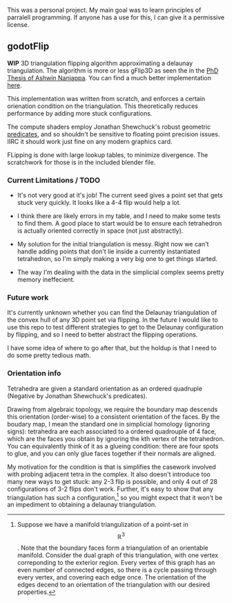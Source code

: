 This was a personal project. My main goal was to learn principles of parralell programming. If anyone has a use for this, I can give it a permissive license.

## godotFlip

**WIP** 3D triangulation flipping algorithm approximating a delaunay triangulation. The algorithm is more or less gFlip3D as seen the in the [PhD Thesis of Ashwin Nanjappa](https://www.comp.nus.edu.sg/~tants/gdel3d_files/AshwinNanjappaThesis.pdf).
You can find a much better implementation [here](https://github.com/ashwin/gDel3D/tree/master).

This implementation was written from scratch, and enforces a certain orienation condition on the triangulation. This theoretically reduces performance by adding more stuck configurations.

The compute shaders employ Jonathan Shewchuck's robust geometric [predicates](https://www.cs.cmu.edu/~quake/robust.html), and so shouldn't be sensitive to floating point precision issues. IIRC it should work just fine on any modern graphics card.

FLipping is done with large lookup tables, to minimize divergence. The scratchwork for those is in the included blender file.

### Current Limitations / TODO

- It's not very good at it's job! The current seed gives a point set that gets stuck very quickly. It looks like a 4-4 flip would help a lot.

- I think there are likely errors in my table, and I need to make some tests to find them. A good place to start would be to ensure each tetrahedron is actually oriented correctly in space (not just abstractly).

- My solution for the initial triangulation is messy. Right now we can't handle adding points that don't lie inside a currently instantiated tetrahedron, so I'm simply making a very big one to get things started.

- The way I'm dealing with the data in the simplicial complex seems pretty memory ineffecient.

### Future work

It's currently unknown whether you can find the Delaunay triangulation of the convex hull of any 3D point set via flipping. In the future I would like to use this repo to test different strategies to get to the Delaunay configuration by flipping,
and so I need to better abstract the flipping operations.

I have some idea of where to go after that, but the holdup is that I need to do some pretty tedious math.

### Orientation info
Tetrahedra are given a standard orientation as an ordered quadruple (Negative by Jonathan Shewchuck's predicates).

Drawing from algebraic topology, we require the boundary map descends this orientation (order-wise) to a consistent orientation of the faces. By the boudary map, I mean the standard one in simplicial homology (ignoring signs):
tetrahedra are each associated to a ordered quadrouple of 4 face, which are the faces you obtain by ignoring the kth vertex of the tetrahedron. You can equivalently think of it as a glueing condition: there are four spots to glue,
and you can only glue faces together if their normals are aligned.

My motivation for the condition is that is simplifies the casework involved with probing adjacent tetra in the complex. It also doesn't introduce too many new ways to get stuck: any 2-3 flip is possible,
and only 4 out of 28 configurations of 3-2 flips don't work. Further, it's easy to show that any triangulation has such a configuration,[^1] so you might expect that it won't be an impediment to obtaining a delaunay triangulation.

[^1]: Suppose we have a manifold triangulization of a point-set in $$\mathbb{R}^3$$. Note that the boundary faces form a triangulation of an orientable manifold. Consider the dual graph of this triangulation, with one vertex correponding to
the exterior region. Every vertex of this graph has an even number of connected edges, so there is a cycle passing through every vertex, and covering each edge once. The orientation of the edges decend to an orientation of the triangulation
with our desired properties.
